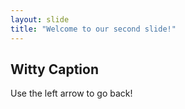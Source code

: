 ```yaml
---
layout: slide
title: "Welcome to our second slide!"
---
```

## Witty Caption
Use the left arrow to go back!
